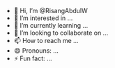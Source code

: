 - 👋 Hi, I’m @RisangAbdulW
- 👀 I’m interested in ...
- 🌱 I’m currently learning ...
- 💞️ I’m looking to collaborate on ...
- 📫 How to reach me ...
- 😄 Pronouns: ...
- ⚡ Fun fact: ...

<!---
RisangAbdulW/RisangAbdulW is a ✨ special ✨ repository because its `README.md` (this file) appears on your GitHub profile.
You can click the Preview link to take a look at your changes.
--->
